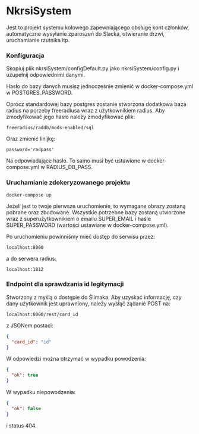# NkrsiSystem

Jest to projekt systemu kołowego zapewniającego obsługę kont członków, automatyczne wysyłanie zparoszeń do Slacka, otwieranie drzwi, uruchamianie rzutnika itp.

### Konfiguracja

Skopiuj plik nkrsiSystem/configDefault.py jako nkrsiSystem/config.py i uzupełnij odpowiednimi danymi.

Hasło do bazy danych musisz jednocześnie zmienić w docker-compose.yml w POSTGRES_PASSWORD.

Oprócz standardowej bazy postgres zostanie stworzona dodatkowa baza radius na porzeby freeradiusa wraz z użytkownikiem radius. Aby zmodyfikować jego hasło należy zmodyfikować plik:
```
freeradius/raddb/mods-enabled/sql
```
Oraz zmienić linijkę:
```
password='radpass'
```
Na odpowiadające hasło. To samo musi być ustawione w docker-compose.yml w RADIUS_DB_PASS.

### Uruchamianie zdokeryzowanego projektu

```
docker-compose up
```

Jeżeli jest to twoje pierwsze uruchomienie, to wymagane obrazy zostaną pobrane oraz zbudowane. Wszystkie potrzebne bazy zostaną utworzone wraz z superużytkownikiem o emailu SUPER_EMAIL i haśle SUPER_PASSWORD (wartości ustawiane w docker-compose.yml).

Po uruchomieniu powinniśmy mieć dostęp do serwisu przez:
```
localhost:8000
```
a do serwera radius:
```
localhost:1812
```

### Endpoint dla sprawdzania id legitymacji
Stworzony z myślą o dostępie do Ślimaka. Aby uzyskać informację, czy dany użytkownik jest uprawniony, należy wysłąć żądanie POST na:
```
localhost:8000/rest/card_id
```
z JSONem postaci:
```json
{
  "card_id": "id"
}
```
W odpowiedzi można otrzymać w wypadku powodzenia:
```json
{
  "ok": true
}
```
W wypadku niepowodzenia:
```json
{
  "ok": false
}
```
i status 404.